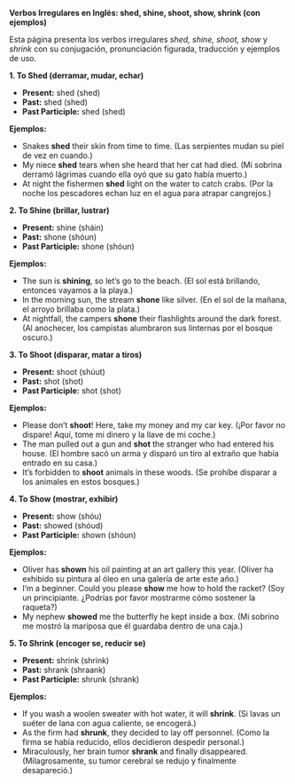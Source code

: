 

**Verbos Irregulares en Inglés: shed, shine, shoot, show, shrink (con ejemplos)**

Esta página presenta los verbos irregulares *shed, shine, shoot, show* y *shrink* con su conjugación, pronunciación figurada, traducción y ejemplos de uso.

**1. To Shed (derramar, mudar, echar)**

*   **Present:** shed (shed)
*   **Past:** shed (shed)
*   **Past Participle:** shed (shed)

**Ejemplos:**

*   Snakes **shed** their skin from time to time. (Las serpientes mudan su piel de vez en cuando.)
*   My niece **shed** tears when she heard that her cat had died. (Mi sobrina derramó lágrimas cuando ella oyó que su gato había muerto.)
*   At night the fishermen **shed** light on the water to catch crabs. (Por la noche los pescadores echan luz en el agua para atrapar cangrejos.)

**2. To Shine (brillar, lustrar)**

*   **Present:** shine (sháin)
*   **Past:** shone (shóun)
*   **Past Participle:** shone (shóun)

**Ejemplos:**

*   The sun is **shining**, so let’s go to the beach. (El sol está brillando, entonces vayamos a la playa.)
*   In the morning sun, the stream **shone** like silver. (En el sol de la mañana, el arroyo brillaba como la plata.)
*   At nightfall, the campers **shone** their flashlights around the dark forest. (Al anochecer, los campistas alumbraron sus linternas por el bosque oscuro.)

**3. To Shoot (disparar, matar a tiros)**

*   **Present:** shoot (shúut)
*   **Past:** shot (shot)
*   **Past Participle:** shot (shot)

**Ejemplos:**

*   Please don’t **shoot**! Here, take my money and my car key. (¡Por favor no dispare! Aquí, tome mi dinero y la llave de mi coche.)
*   The man pulled out a gun and **shot** the stranger who had entered his house. (El hombre sacó un arma y disparó un tiro al extraño que había entrado en su casa.)
*   It’s forbidden to **shoot** animals in these woods. (Se prohíbe disparar a los animales en estos bosques.)

**4. To Show (mostrar, exhibir)**

*   **Present:** show (shóu)
*   **Past:** showed (shóud)
*   **Past Participle:** shown (shóun)

**Ejemplos:**

*   Oliver has **shown** his oil painting at an art gallery this year. (Oliver ha exhibido su pintura al óleo en una galería de arte este año.)
*   I’m a beginner. Could you please **show** me how to hold the racket? (Soy un principiante. ¿Podrías por favor mostrarme cómo sostener la raqueta?)
*   My nephew **showed** me the butterfly he kept inside a box. (Mi sobrino me mostró la mariposa que él guardaba dentro de una caja.)

**5. To Shrink (encoger se, reducir se)**

*   **Present:** shrink (shrink)
*   **Past:** shrank (shraank)
*   **Past Participle:** shrunk (shrank)

**Ejemplos:**

*   If you wash a woolen sweater with hot water, it will **shrink**. (Si lavas un suéter de lana con agua caliente, se encogerá.)
*   As the firm had **shrunk**, they decided to lay off personnel. (Como la firma se había reducido, ellos decidieron despedir personal.)
*   Miraculously, her brain tumor **shrank** and finally disappeared. (Milagrosamente, su tumor cerebral se redujo y finalmente desapareció.)
